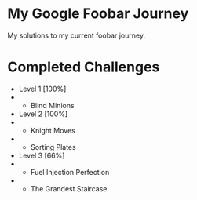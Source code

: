 # My Google Foobar Journey
My solutions to my current foobar journey.

# Completed Challenges
- Level 1 [100%]
- - Blind Minions
- Level 2 [100%]
- - Knight Moves 
- - Sorting Plates
- Level 3 [66%]
- - Fuel Injection Perfection
- - The Grandest Staircase
